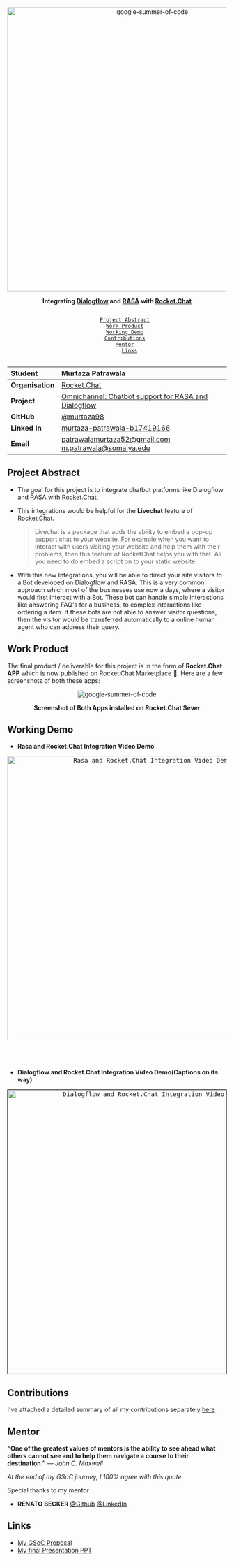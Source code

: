 <div align="center">
    <a href="https://summerofcode.withgoogle.com/projects/#6134609332404224"><img src="https://i.imgur.com/Fl0y98b.png" width="650" alt="google-summer-of-code"></a>
    <br>
    <b> 
        <p>
        Integrating <a href="https://cloud.google.com/dialogflow">Dialogflow</a> and <a href="https://rasa.com/">RASA</a> with <a href="https://rocket.chat/">Rocket.Chat</a>
        </p>
    </b>
</div>

<p align="center">
    <code> 
        <a href="#project-abstract">Project Abstract</a>&nbsp;&nbsp;&nbsp;
        <a href="#work-product">Work Product</a>&nbsp;&nbsp;&nbsp;
        <a href="#working-demo">Working Demo</a>&nbsp;&nbsp;&nbsp;
        <a href="#contributions">Contributions</a>&nbsp;&nbsp;&nbsp;
        <a href="#mentor">Mentor</a>&nbsp;&nbsp;&nbsp;
        <a href="#links">Links</a>
    </code>
</p>


| **Student** | Murtaza Patrawala |
|:--------------------|:-------------------|
| **Organisation** | [Rocket.Chat](https://rocket.chat/) |
| **Project** | [Omnichannel: Chatbot support for RASA and Dialogflow](https://summerofcode.withgoogle.com/projects/#6134609332404224) |
| **GitHub** | [@murtaza98](https://github.com/murtaza98) |
| **Linked In** | [murtaza-patrawala-b17419166](www.linkedin.com/in/murtaza-patrawala-b17419166) |
| **Email** | <a href="mailto:patrawalamurtaza52@gmail.com">patrawalamurtaza52@gmail.com</a> </br> <a href="mailto:m.patrawala@somaiya.edu">m.patrawala@somaiya.edu</a> |


## Project Abstract

+ The goal for this project is to integrate chatbot platforms like Dialogflow and RASA with Rocket.Chat.

+ This integrations would be helpful for the **Livechat** feature of Rocket.Chat. 
    > Livechat is a package that adds the ability to embed a pop-up support chat to your website. For example when you want to interact with users visiting your website and help them with their problems, then this feature of RocketChat helps you with that. All you need to do embed a script on to your static website. 

+ With this new Integrations, you will be able to direct your site visitors to a Bot developed on Dialogflow and RASA. This is a very common approach which most of the businesses use now a days, where a visitor would first interact with a Bot. These bot can handle simple interactions like answering FAQ's for a business, to complex interactions like ordering a item. If these bots are not able to answer visitor questions, then the visitor would be transferred automatically to a online human agent who can address their query.  

## Work Product

The final product / deliverable for this project is in the form of **Rocket.Chat APP** which is now published on Rocket.Chat Marketplace 🚀. Here are a few screenshots of both these apps:

<div align="center">
    <img src="https://i.imgur.com/cxG00zo.png" alt="google-summer-of-code">
    <br>
    <b> 
        <p>
        Screenshot of Both Apps installed on Rocket.Chat Sever
        </p>
    </b>
</div>


## Working Demo

- **Rasa and Rocket.Chat Integration Video Demo**

<kbd>
    <div align="center">
        <a href="https://youtu.be/ni38OV23J2U"><img src="https://img.youtube.com/vi/ni38OV23J2U/maxresdefault.jpg" width="650" alt="Rasa and Rocket.Chat Integration Video Demo"></a>
    </div>
</kbd>

<br/>
<br/>
<br/>

- **Dialogflow and Rocket.Chat Integration Video Demo(Captions on its way)**

<kbd>
    <div align="center" style="border:1px solid black;">
        <a href="https://youtu.be/rZjvxS48RUM"><img src="https://img.youtube.com/vi/rZjvxS48RUM/maxresdefault.jpg" width="650" alt="Dialogflow and Rocket.Chat Integration Video Demo"></a>
    </div>
</kbd>


## Contributions

I've attached a detailed summary of all my contributions separately [here](./Contributions.md)

## Mentor

**“One of the greatest values of mentors is the ability to see ahead what others cannot see and to help them navigate a course to their destination.”** *— John C. Maxwell*

*At the end of my GSoC journey, I 100% agree with this quote.* 

Special thanks to my mentor

- **RENATO BECKER** [@Github](https://github.com/renatobecker) [@LinkedIn](https://www.linkedin.com/in/renatobecker/)


## Links

- [My GSoC Proposal](https://docs.google.com/document/d/1sMoHVFK7bih6XIKlEb7X6QJoZ0wQXImkqwJqg4VKxpI/edit?usp=sharing)
- [My final Presentation PPT](https://docs.google.com/presentation/d/1g4TPIJd3OPtIU5hnx6KogI2CeuSg1-GiDzI2wJ2YjK0/edit?usp=sharing)
